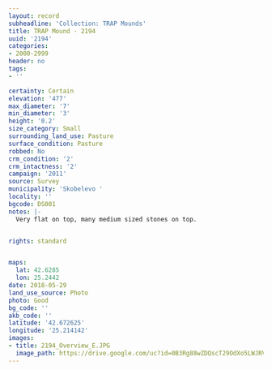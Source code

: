 ```yaml
---
layout: record
subheadline: 'Collection: TRAP Mounds'
title: TRAP Mound - 2194
uuid: '2194'
categories:
- 2000-2999
header: no
tags:
- ''

certainty: Certain
elevation: '477'
max_diameter: '7'
min_diameter: '3'
height: '0.2'
size_category: Small
surrounding_land_use: Pasture
surface_condition: Pasture
robbed: No
crm_condition: '2'
crm_intactness: '2'
campaign: '2011'
source: Survey
municipality: 'Skobelevo '
locality: ''
bgcode: DS001
notes: |-
  Very flat on top, many medium sized stones on top.


rights: standard


maps:
  lat: 42.6285
  lon: 25.2442
date: 2018-05-29
land_use_source: Photo
photo: Good
bg_code: ''
akb_code: ''
latitude: '42.672625'
longitude: '25.214142'
images:
- title: 2194_Overview_E.JPG
  image_path: https://drive.google.com/uc?id=0B3Rg88wZDQscT29OdXo5LWJRVW8
---
```


